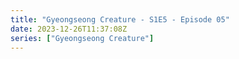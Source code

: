 ```yaml
---
title: "Gyeongseong Creature - S1E5 - Episode 05"
date: 2023-12-26T11:37:08Z
series: ["Gyeongseong Creature"]
---
```



<mux-player stream-type="on-demand"
  src="https://kp3d-my.sharepoint.com/personal/ryoo_kp3d_onmicrosoft_com/_layouts/15/download.aspx?share=EZwJ48syycFAvZrkpUrsQYUBT9EdZrkmqtaAHOeT2oV-_g" prefer-playback="mse" controls>
  </mux-player>
  
  
  <script src="https://cdn.jsdelivr.net/npm/@mux/mux-player"></script>
  
 <script type="application/ld+json">
 {
  "@context": "https://schema.org/",
  "@type": "VideoObject",
  "name": "Gyeongseong Creature - S1E5 - Episode 05",
  "contentUrl": "https://stream.mux.com/VjBArKH6OIMKENYhK0262ebhIvEGDQsTPcXTueGyh5tc.m3u8",
  "thumbnailUrl": "https://www.themoviedb.org/t/p/original/aGuBIB79vDDQKcsQUIF5fa5P07b.jpg?width=314&fit_mode=preserve&time=25",
  "uploadDate": "2023-12-26T11:36:54Z",
}

</script>